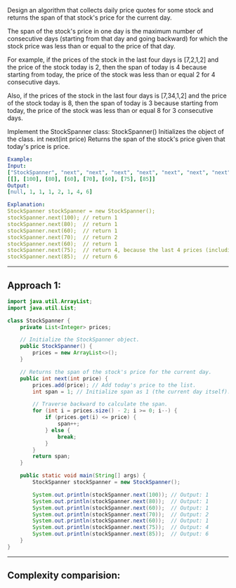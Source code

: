 Design an algorithm that collects daily price quotes for some stock and returns the span of that stock's price for the current day.


The span of the stock's price in one day is the maximum number of consecutive days (starting from that day and going backward) for which the stock price was less than or equal to the price of that day.

For example, if the prices of the stock in the last four days is [7,2,1,2] and the price of the stock today is 2, then the span of today is 4 because starting from today, the price of the stock was less than or equal 2 for 4 consecutive days.


Also, if the prices of the stock in the last four days is [7,34,1,2] and the price of the stock today is 8, then the span of today is 3 because starting from today, the price of the stock was less than or equal 8 for 3 consecutive days.

Implement the StockSpanner class:
StockSpanner() Initializes the object of the class.
int next(int price) Returns the span of the stock's price given that today's price is price.
 

```yaml
Example:
Input:
["StockSpanner", "next", "next", "next", "next", "next", "next", "next"]
[[], [100], [80], [60], [70], [60], [75], [85]]
Output:
[null, 1, 1, 1, 2, 1, 4, 6]

Explanation:
StockSpanner stockSpanner = new StockSpanner();
stockSpanner.next(100); // return 1
stockSpanner.next(80);  // return 1
stockSpanner.next(60);  // return 1
stockSpanner.next(70);  // return 2
stockSpanner.next(60);  // return 1
stockSpanner.next(75);  // return 4, because the last 4 prices (including today's price of 75) were less than or equal to today's price.
stockSpanner.next(85);  // return 6
```

---

## Approach 1:
```java
import java.util.ArrayList;
import java.util.List;

class StockSpanner {
    private List<Integer> prices;

    // Initialize the StockSpanner object.
    public StockSpanner() {
        prices = new ArrayList<>();
    }

    // Returns the span of the stock's price for the current day.
    public int next(int price) {
        prices.add(price); // Add today's price to the list.
        int span = 1; // Initialize span as 1 (the current day itself).

        // Traverse backward to calculate the span.
        for (int i = prices.size() - 2; i >= 0; i--) {
            if (prices.get(i) <= price) {
                span++;
            } else {
                break;
            }
        }
        return span;
    }

    public static void main(String[] args) {
        StockSpanner stockSpanner = new StockSpanner();

        System.out.println(stockSpanner.next(100)); // Output: 1
        System.out.println(stockSpanner.next(80));  // Output: 1
        System.out.println(stockSpanner.next(60));  // Output: 1
        System.out.println(stockSpanner.next(70));  // Output: 2
        System.out.println(stockSpanner.next(60));  // Output: 1
        System.out.println(stockSpanner.next(75));  // Output: 4
        System.out.println(stockSpanner.next(85));  // Output: 6
    }
}
```
---

## Complexity comparision:
